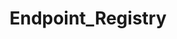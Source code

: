 ---
title: Endpoint_Registry
layout: tag
author_profile: false
taxonomy: Endpoint_Registry
permalink: /detections/endpoint_registry/
sidebar:
  nav: "detections"
---